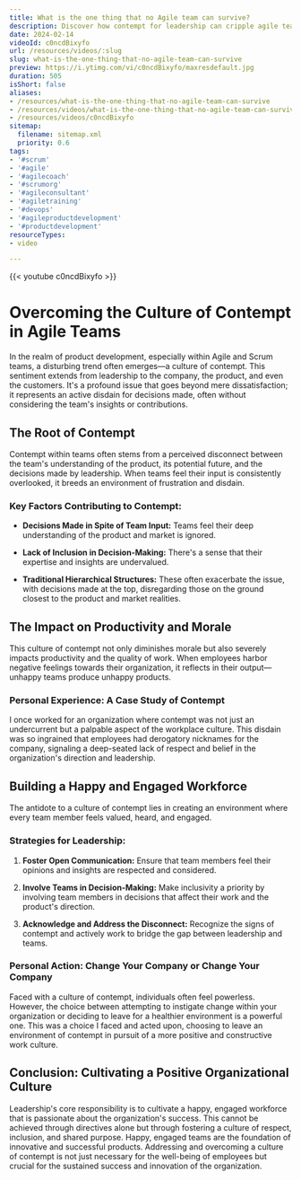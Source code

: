 ```yaml
---
title: What is the one thing that no Agile team can survive?
description: Discover how contempt for leadership can cripple agile teams. Learn to foster a positive culture and boost productivity in this insightful video!
date: 2024-02-14
videoId: c0ncdBixyfo
url: /resources/videos/:slug
slug: what-is-the-one-thing-that-no-agile-team-can-survive
preview: https://i.ytimg.com/vi/c0ncdBixyfo/maxresdefault.jpg
duration: 505
isShort: false
aliases:
- /resources/what-is-the-one-thing-that-no-agile-team-can-survive
- /resources/videos/what-is-the-one-thing-that-no-agile-team-can-survive-
- /resources/videos/c0ncdBixyfo
sitemap:
  filename: sitemap.xml
  priority: 0.6
tags:
- '#scrum'
- '#agile'
- '#agilecoach'
- '#scrumorg'
- '#agileconsultant'
- '#agiletraining'
- '#devops'
- '#agileproductdevelopment'
- '#productdevelopment'
resourceTypes:
- video

---
```

{{< youtube c0ncdBixyfo >}}

# Overcoming the Culture of Contempt in Agile Teams

In the realm of product development, especially within Agile and Scrum teams, a disturbing trend often emerges—a culture of contempt. This sentiment extends from leadership to the company, the product, and even the customers. It's a profound issue that goes beyond mere dissatisfaction; it represents an active disdain for decisions made, often without considering the team's insights or contributions.

## The Root of Contempt

Contempt within teams often stems from a perceived disconnect between the team's understanding of the product, its potential future, and the decisions made by leadership. When teams feel their input is consistently overlooked, it breeds an environment of frustration and disdain.

### Key Factors Contributing to Contempt:

- **Decisions Made in Spite of Team Input:** Teams feel their deep understanding of the product and market is ignored.

- **Lack of Inclusion in Decision-Making:** There's a sense that their expertise and insights are undervalued.

- **Traditional Hierarchical Structures:** These often exacerbate the issue, with decisions made at the top, disregarding those on the ground closest to the product and market realities.

## The Impact on Productivity and Morale

This culture of contempt not only diminishes morale but also severely impacts productivity and the quality of work. When employees harbor negative feelings towards their organization, it reflects in their output—unhappy teams produce unhappy products.

### Personal Experience: A Case Study of Contempt

I once worked for an organization where contempt was not just an undercurrent but a palpable aspect of the workplace culture. This disdain was so ingrained that employees had derogatory nicknames for the company, signaling a deep-seated lack of respect and belief in the organization's direction and leadership.

## Building a Happy and Engaged Workforce

The antidote to a culture of contempt lies in creating an environment where every team member feels valued, heard, and engaged.

### Strategies for Leadership:

1. **Foster Open Communication:** Ensure that team members feel their opinions and insights are respected and considered.

3. **Involve Teams in Decision-Making:** Make inclusivity a priority by involving team members in decisions that affect their work and the product's direction.

5. **Acknowledge and Address the Disconnect:** Recognize the signs of contempt and actively work to bridge the gap between leadership and teams.

### Personal Action: Change Your Company or Change Your Company

Faced with a culture of contempt, individuals often feel powerless. However, the choice between attempting to instigate change within your organization or deciding to leave for a healthier environment is a powerful one. This was a choice I faced and acted upon, choosing to leave an environment of contempt in pursuit of a more positive and constructive work culture.

## Conclusion: Cultivating a Positive Organizational Culture

Leadership's core responsibility is to cultivate a happy, engaged workforce that is passionate about the organization's success. This cannot be achieved through directives alone but through fostering a culture of respect, inclusion, and shared purpose. Happy, engaged teams are the foundation of innovative and successful products. Addressing and overcoming a culture of contempt is not just necessary for the well-being of employees but crucial for the sustained success and innovation of the organization.






